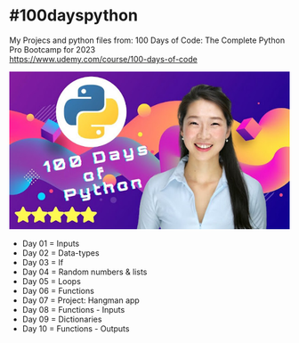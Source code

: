 # #100dayspython
My Projecs and python files from: 100 Days of Code: The Complete Python Pro Bootcamp for 2023  
https://www.udemy.com/course/100-days-of-code  

![logo](course.jpg)

+ Day 01 = Inputs
+ Day 02 = Data-types
+ Day 03 = If
+ Day 04 = Random numbers & lists
+ Day 05 = Loops
+ Day 06 = Functions
+ Day 07 = Project: Hangman app
+ Day 08 = Functions - Inputs
+ Day 09 = Dictionaries
+ Day 10 = Functions - Outputs
